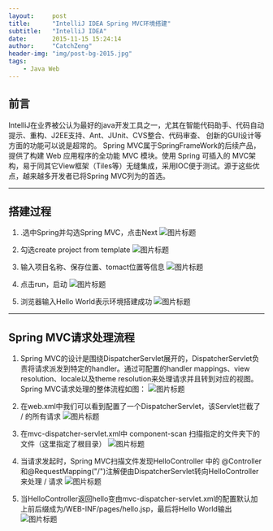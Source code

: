 ```yaml
---
layout:     post
title:      "IntelliJ IDEA Spring MVC环境搭建"
subtitle:   "IntelliJ IDEA"
date:       2015-11-15 15:24:14
author:     "CatchZeng"
header-img: "img/post-bg-2015.jpg"
tags:
    - Java Web
---
```



## 前言
IntelliJ在业界被公认为最好的java开发工具之一，尤其在智能代码助手、代码自动提示、重构、J2EE支持、Ant、JUnit、CVS整合、代码审查、 创新的GUI设计等方面的功能可以说是超常的。
	Spring MVC属于SpringFrameWork的后续产品，提供了构建 Web 应用程序的全功能 MVC 模块。使用 Spring 可插入的 MVC架构，易于同其它View框架（Tiles等）无缝集成，采用IOC便于测试。源于这些优点，越来越多开发者已将Spring MVC列为的首选。

----------
	
## 搭建过程

 1. .选中Spring并勾选Spring MVC，点击Next
![图片标题](http://leanote.com/api/file/getImage?fileId=5648258aab64416406000576)

 2. 勾选create project from template
![图片标题](http://leanote.com/api/file/getImage?fileId=56482963ab6441640600060a)

 3. 输入项目名称、保存位置、tomact位置等信息
![图片标题](http://leanote.com/api/file/getImage?fileId=56482a86ab6441640600060c)

 4. 点击run，启动
![图片标题](http://leanote.com/api/file/getImage?fileId=56482b5eab64416406000611)

 5. 浏览器输入Hello World表示环境搭建成功
![图片标题](http://leanote.com/api/file/getImage?fileId=56482c25ab644165680005be)

----------

## Spring MVC请求处理流程

 1. Spring MVC的设计是围绕DispatcherServlet展开的，DispatcherServlet负责将请求派发到特定的handler。通过可配置的handler mappings、view resolution、locale以及theme resolution来处理请求并且转到对应的视图。Spring MVC请求处理的整体流程如图：
![图片标题](http://leanote.com/api/file/getImage?fileId=56482d79ab64416406000618)

 2. 在web.xml中我们可以看到配置了一个DispatcherServlet，该Servlet拦截了 / 的所有请求
![图片标题](http://leanote.com/api/file/getImage?fileId=56482e09ab644165680005c4)

 3. 在mvc-dispatcher-servlet.xml中 component-scan 扫描指定的文件夹下的文件（这里指定了根目录）
![图片标题](http://leanote.com/api/file/getImage?fileId=56482fd4ab644165680005d5)

 4. 当请求发起时，Spring MVC扫描文件发现HelloController 中的 @Controller和@RequestMapping("/")注解便由DispatcherServlet转向HelloController来处理 / 请求
![图片标题](http://leanote.com/api/file/getImage?fileId=564830c4ab644165680005d9)

 5. 当HelloController返回hello变由mvc-dispatcher-servlet.xml的配置默认加上前后缀成为/WEB-INF/pages/hello.jsp，最后将Hello World输出
![图片标题](http://leanote.com/api/file/getImage?fileId=56483169ab64416406000626)